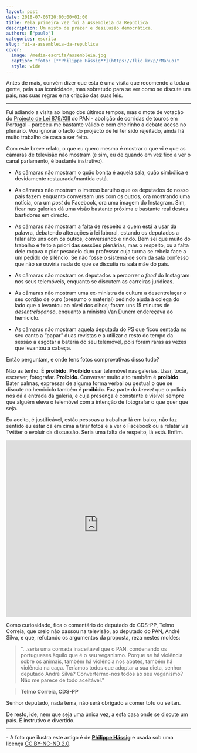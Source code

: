 ```yaml
---
layout: post
date: 2018-07-06T20:00:00+01:00
title: Pela primeira vez fui à Assembleia da República
description: Um misto de prazer e desilusão democrática.
authors: ["paulo"]
categories: escrita
slug: fui-a-assembleia-da-republica
cover:
  image: /media-escrita/assembleia.jpg
  caption: "foto: [**Philippe Hässig**](https://flic.kr/p/rMahuo)"
  style: wide
---
```


Antes de mais, convém dizer que esta é uma visita que recomendo a toda a gente, pela sua iconicidade, mas sobretudo para se ver como se discute um país, nas suas regras e na criação das suas leis.

---

Fui adiando a visita ao longo dos últimos tempos, mas o mote de votação do [Projecto de Lei 879/XIII](http://www.parlamento.pt/ActividadeParlamentar/Paginas/DetalheIniciativa.aspx?BID=42632) do PAN - abolição de corridas de touros em Portugal - pareceu-me bastante válido e com cheirinho a debate aceso no plenário.
Vou ignorar o facto do projecto de lei ter sido rejeitado, ainda há muito trabalho de casa a ser feito.

Com este breve relato, o que eu quero mesmo é mostrar o que vi e que as câmaras de televisão não mostram (e sim, eu de quando em vez fico a ver o canal parlamento, é bastante instrutivo).

- As câmaras não mostram o quão bonita é aquela sala, quão simbólica e devidamente restaurada/mantida está.

- As câmaras não mostram o imenso barulho que os deputados do nosso país fazem enquanto conversam uns com os outros, ora mostrando uma notícia, ora um *post* do Facebook, ora uma imagem do Instagram. Sim, ficar nas galerias dá uma visão bastante próxima e bastante real destes bastidores em directo.

- As câmaras não mostram a falta de respeito a quem está a usar da palavra, debatendo alterações à lei laboral, estando os deputados a falar alto uns com os outros, conversando e rindo. Bem sei que muito do trabalho é feito a priori das sessões plenárias, mas o respeito, ou a falta dele roçava o pior pesadelo dum professor cuja turma se rebela face a um pedido de silêncio. Se não fosse o sistema de som da sala confesso que não se ouviria nada do que se discutia na sala mãe do país.

- As câmaras não mostram os deputados a percorrer o *feed* do Instagram nos seus telemóveis, enquanto se discutem as carreiras jurídicas.

- As câmaras não mostram uma ex-ministra da cultura a desentrelaçar o seu cordão de ouro (presumo o material) pedindo ajuda à colega do lado que o levantou ao nível dos olhos; foram uns 15 minutos de *desentrelaçanso*, enquanto a ministra Van Dunem endereçava ao hemiciclo.

- As câmaras não mostram aquela deputada do PS que ficou sentada no seu canto a “papar” duas revistas e a utilizar o resto do tempo da sessão a esgotar a bateria do seu telemóvel, pois foram raras as vezes que levantou a cabeça.

Então perguntam, e onde tens fotos comprovativas disso tudo?

Não as tenho. É **proibido**. **Proibido** usar telemóvel nas galerias. Usar, tocar, escrever, fotografar. **Proibido**. Conversar muito alto também é **proibido**. Bater palmas, expressar de alguma forma verbal ou gestual o que se discute no hemiciclo também é **proibido**.
Faz parte do *brevet* que o polícia nos dá à entrada da galeria, e cuja presença é constante e visível sempre que alguém eleva o telemóvel com a intenção de fotografar o que quer que seja.

Eu aceito, é justificável, estão pessoas a trabalhar lá em baixo, não faz sentido eu estar cá em cima a tirar fotos e a ver o Facebook ou a relatar via Twitter o evoluir da discussão. Seria uma falta de respeito, lá está. Enfim.

<iframe width="100%" height="480" src="https://www.youtube-nocookie.com/embed/xqD76ZAx0ko?rel=0&amp;showinfo=0" frameborder="0" allow="autoplay; encrypted-media" allowfullscreen></iframe>

Como curiosidade, fica o comentário do deputado do CDS-PP, Telmo Correia, que creio não passou na televisão, ao deputado do PAN, André Silva, e que, refutando os argumentos da proposta, reza nestes moldes:

> "...seria uma cornada inaceitável que o PAN, condenando os portugueses àquilo que é o seu veganismo. Porque se há violência sobre os animais, também há violência nos abates, também há violência na caça. Teríamos todos que adoptar a sua dieta, senhor deputado André Silva? Convertermo-nos todos ao seu veganismo? Não me parece de todo aceitável."

> **Telmo Correia, CDS-PP**

Senhor deputado, nada tema, não será obrigado a comer tofu ou seitan.


De resto, ide, nem que seja uma única vez, a esta casa onde se discute um país. É instrutivo e divertido.


---

<i class="fas fa-info" style="color:#E34234"></i> - A foto que ilustra este artigo é de [**Philippe Hässig**](https://flic.kr/p/rMahuo) e usada sob uma licença [CC BY-NC-ND 2.0](https://creativecommons.org/licenses/by-sa/2.0/).
